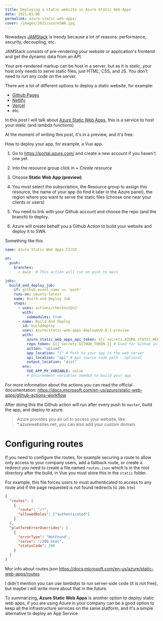 ```yaml
---
title: Deploying a static website in Azure Static Web Apps
date: 2021-01-06
permalink: azure-static-web-apps/
cover: /images/2021/azureSWA.jpg
---
```


Nowadays [JAMStack](https://jamstack.org/) is trendy because a lot of reasons: performance, security, decoupling, etc.

JAMStack consists of pre-rendering your website or application's frontend and get the dynamic data from an API.

Your pre-rendered markup can be host in a server, but as it is static, your host only needs to serve static files, just HTML, CSS, and JS. You don't need to run any code on the server.

There are a lot of different options to deploy a static website, for example:

* [Github Pages](https://pages.github.com/)
* [Netlify](https://www.netlify.com/)
* [Vercel](https://vercel.com/)
* etc.

In this post I will talk about [Azure Static Web Apps](https://azure.microsoft.com/en-us/services/app-service/static/), this is a service to host your static (and lambda functions)

At the moment of writing this post, it's in a preview, and it's free.

How to deploy your app, for example, a Vue app.

1. Go to https://portal.azure.com/ and create a new account if you haven't one yet.

2. Into the resource group click in *+ Create resource*

3. Choose **Static Web App (preview)**

4. You must select the subscription, the Resource group to assign this resource, the name of your app (to find it later in the Azure panel), the region where you want to serve the static files (choose one near your clients or users)

5. You need to link with your Github account and choose the repo (and the branch) to deploy.

7. Azure will create behalf you a Github Action to build your website and deploy it to SWA.

Something like this
```yaml
name: Azure Static Web Apps CI/CD

on:
  push:
    branches:
      - main  # This action will run on push to main

jobs:
  build_and_deploy_job:
    if: github.event_name == 'push'
    runs-on: ubuntu-latest
    name: Build and Deploy Job
    steps:
      - uses: actions/checkout@v2
        with:
          submodules: true
      - name: Build And Deploy
        id: builddeploy
        uses: Azure/static-web-apps-deploy@v0.0.1-preview
        with:
          azure_static_web_apps_api_token: ${{ secrets.AZURE_STATIC_WEB_APPS_API_TOKEN }}
          repo_token: ${{ secrets.GITHUB_TOKEN }} # Used for Github integrations (i.e. PR comments)
          action: "upload"
          app_location: "/" # Path to your app in the web server
          api_location: "api" # Api source code path - optional
          output_location: "dist"           
        env:
          VUE_APP_MY_VARIABLE: value
          # Environment variables needed to build your app

```

For more information about the actions you can read the official documentation: https://docs.microsoft.com/en-us/azure/static-web-apps/github-actions-workflow

After doing this the Github action will run after every push to `master`, build the app, and deploy to azure.

> Azure provides you an url to access your website, like *.azurewebsites.net, you can also add your custom domain.


# Configuring routes

If you need to configure the routes, for example securing a route to allow only access to your company users, add a fallback route, or create a redirect you need to create a file named `routes.json` which is in the root directory after the build, in Vue you must store this in the `static` folder. 

For example, this file forces users to must authenticated to access to any route and if the page requested is not found redirects to `200.html`

```json
{
  "routes": [
    {
      "route": "/*",
      "allowedRoles": ["authenticated"]
    }
  ],
  "platformErrorOverrides": [
    {
      "errorType": "NotFound",
      "serve": "/200.html",
      "statusCode": 200
    }
  ]
} 
```
Mor info about routes.json https://docs.microsoft.com/en-us/azure/static-web-apps/routes


I didn't mention you can use *lambdas* to run server-side code (it is not free), but maybe I will write more about that in the future. 


To summarizing, **Azure Static Web Apps** is another option to deploy static web apps, if you are using Azure in your company can be a good option to keep all the infrastructure services on the same platform, and it's a simple alternative to deploy an App Service 









